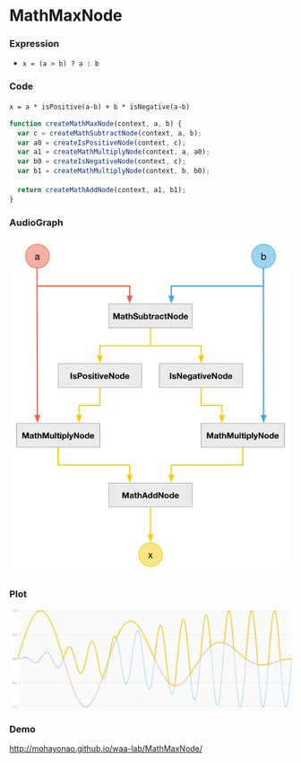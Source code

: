 # MathMaxNode

### Expression

- `x = (a > b) ? a : b`

### Code

`x = a * isPositive(a-b) + b * isNegative(a-b)`

```js
function createMathMaxNode(context, a, b) {
  var c = createMathSubtractNode(context, a, b);
  var a0 = createIsPositiveNode(context, c);
  var a1 = createMathMultiplyNode(context, a, a0);
  var b0 = createIsNegativeNode(context, c);
  var b1 = createMathMultiplyNode(context, b, b0);

  return createMathAddNode(context, a1, b1);
}
```

### AudioGraph

![](math-max-node.png)

### Plot

![](math-max-node-plot.png)

### Demo

http://mohayonao.github.io/waa-lab/MathMaxNode/
